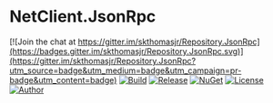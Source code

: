 # NetClient.JsonRpc

[![Join the chat at https://gitter.im/skthomasjr/Repository.JsonRpc](https://badges.gitter.im/skthomasjr/Repository.JsonRpc.svg)](https://gitter.im/skthomasjr/Repository.JsonRpc?utm_source=badge&utm_medium=badge&utm_campaign=pr-badge&utm_content=badge)
[![Build](https://ci.appveyor.com/api/projects/status/2tcvbn3s9isw2baa?svg=true)](https://ci.appveyor.com/project/skthomasjr/repository-jsonrpc)
[![Release](https://img.shields.io/github/release/skthomasjr/Repository.JsonRpc.svg?maxAge=2592000)](https://github.com/skthomasjr/Repository.JsonRpc/releases)
[![NuGet](https://img.shields.io/nuget/v/Repository.NET-JsonRpc.svg)](https://www.nuget.org/packages/Repository.NET-JsonRpc)
[![License](https://img.shields.io/github/license/skthomasjr/Repository.JsonRpc.svg?maxAge=2592000)](LICENSE.md)
[![Author](https://img.shields.io/badge/author-Scott%20K.%20Thomas%2C%20Jr.-blue.svg?maxAge=2592000)](https://www.linkedin.com/in/skthomasjr)
